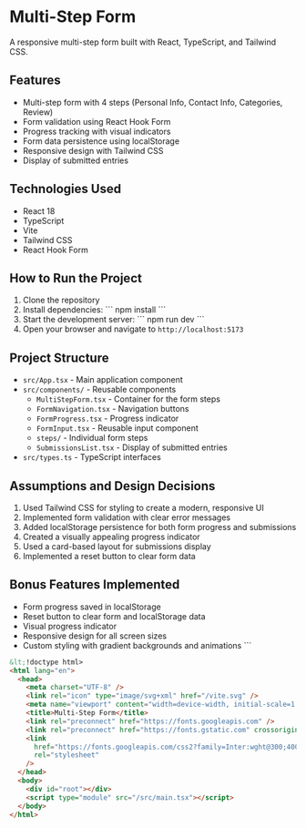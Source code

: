 # Multi-Step Form

A responsive multi-step form built with React, TypeScript, and Tailwind CSS.

## Features

- Multi-step form with 4 steps (Personal Info, Contact Info, Categories, Review)
- Form validation using React Hook Form
- Progress tracking with visual indicators
- Form data persistence using localStorage
- Responsive design with Tailwind CSS
- Display of submitted entries

## Technologies Used

- React 18
- TypeScript
- Vite
- Tailwind CSS
- React Hook Form

## How to Run the Project

1. Clone the repository
2. Install dependencies:
   \`\`\`
   npm install
   \`\`\`
3. Start the development server:
   \`\`\`
   npm run dev
   \`\`\`
4. Open your browser and navigate to `http://localhost:5173`

## Project Structure

- `src/App.tsx` - Main application component
- `src/components/` - Reusable components
  - `MultiStepForm.tsx` - Container for the form steps
  - `FormNavigation.tsx` - Navigation buttons
  - `FormProgress.tsx` - Progress indicator
  - `FormInput.tsx` - Reusable input component
  - `steps/` - Individual form steps
  - `SubmissionsList.tsx` - Display of submitted entries
- `src/types.ts` - TypeScript interfaces

## Assumptions and Design Decisions

1. Used Tailwind CSS for styling to create a modern, responsive UI
2. Implemented form validation with clear error messages
3. Added localStorage persistence for both form progress and submissions
4. Created a visually appealing progress indicator
5. Used a card-based layout for submissions display
6. Implemented a reset button to clear form data

## Bonus Features Implemented

- Form progress saved in localStorage
- Reset button to clear form and localStorage data
- Visual progress indicator
- Responsive design for all screen sizes
- Custom styling with gradient backgrounds and animations
  \`\`\`

```html file="index.html"
&lt;!doctype html>
<html lang="en">
  <head>
    <meta charset="UTF-8" />
    <link rel="icon" type="image/svg+xml" href="/vite.svg" />
    <meta name="viewport" content="width=device-width, initial-scale=1.0" />
    <title>Multi-Step Form</title>
    <link rel="preconnect" href="https://fonts.googleapis.com" />
    <link rel="preconnect" href="https://fonts.gstatic.com" crossorigin />
    <link
      href="https://fonts.googleapis.com/css2?family=Inter:wght@300;400;500;600;700&display=swap"
      rel="stylesheet"
    />
  </head>
  <body>
    <div id="root"></div>
    <script type="module" src="/src/main.tsx"></script>
  </body>
</html>
```
